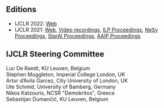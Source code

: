 ## Editions

- IJCLR 2022: [Web](https://ijclr.github.io/2022/)
- IJCLR 2021: [Web](http://lr2020.iit.demokritos.gr/), [Video recordings](https://www.youtube.com/playlist?list=PL18_rB75vx1PkjXnkX1jiqNeNnVCbNGIh), [ILP Proceedings](), [NeSy Proceedings](http://ceur-ws.org/Vol-2986/), [StarAI Proceedings](), [AAIP Proceedings]()


## IJCLR Steering Committee

Luc De Raedt, KU Leuven, Belgium <br>
Stephen Muggleton, Imperial College London, UK <br>
Artur d’Avila Garcez, City University of London, UK <br>
Ute Schmid, University of Bamberg, Germany <br>
Nikos Katzouris, NCSR "Demokritos", Greece <br>
Sebastijan Dumančić, KU Leuven, Belgium <br>

